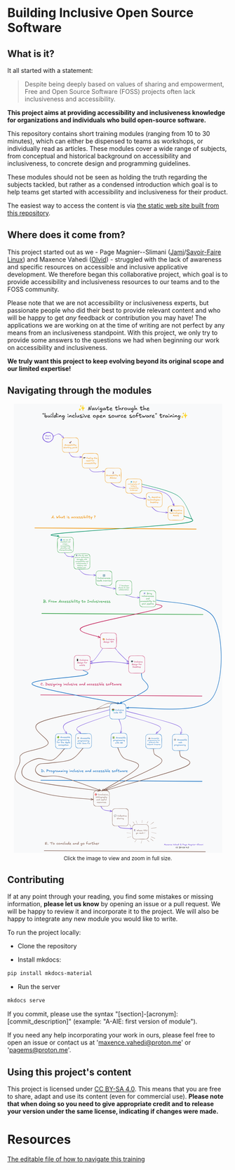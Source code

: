 # Building Inclusive Open Source Software

## What is it?

It all started with a statement:

> Despite being deeply based on values of sharing and empowerment, Free and Open Source Software (FOSS) projects often lack inclusiveness and accessibility.

**This project aims at providing accessibility and inclusiveness knowledge for organizations and individuals who build open-source software.**

This repository contains short training modules (ranging from 10 to 30 minutes), which can either be dispensed to teams as workshops, or individually read as articles. These modules cover a wide range of subjects, from conceptual and historical background on accessibility and inclusiveness, to concrete design and programming guidelines.

These modules should not be seen as holding the truth regarding the subjects tackled, but rather as a condensed introduction which goal is to help teams get started with accessibility and inclusiveness for their product.

The easiest way to access the content is via [the static web site built from this repository](https://page-and-maxence.github.io/building-inclusive-open-source-software/).

## Where does it come from?

This project started out as we - Page Magnier--Slimani ([Jami](https://jami.net/)/[Savoir-Faire Linux](https://savoirfairelinux.com)) and Maxence Vahedi ([Olvid](https://olvid.io)) - struggled with the lack of awareness and specific resources on accessible and inclusive applicative development. We therefore began this collaborative project, which goal is to provide accessibility and inclusiveness resources to our teams and to the FOSS community.

Please note that we are not accessibility or inclusiveness experts, but passionate people who did their best to provide relevant content and who will be happy to get *any* feedback or contribution you may have! The applications we are working on at the time of writing are not perfect by any means from an inclusiveness standpoint. With this project, we only try to provide some answers to the questions we had when beginning our work on accessibility and inclusiveness.

**We truly want this project to keep evolving beyond its original scope and our limited expertise!**

## Navigating through the modules

<div style="text-align: center;">
    <a href="resources/navigateThroughTheTrainingV2.png" target="_blank" style="display: inline-block;">
        <img src="resources/navigateThroughTheTrainingV2.png" alt="A navigation schematic. The first section is made to be navigated in a linear way except the platform specific assistive technologies that can be skipped. The second section is linear. The third section expects you to go through the base Inclusive Design module and then to the platform you are working on. You can skip this section if you are not a designer. As for the design section, the design platform has a base module and specific ones for different frameworks. The last conclusion section is linear." style="max-width: 100%; height: auto; cursor: zoom-in;" />
    </a>
    <br>
    <small>Click the image to view and zoom in full size.</small>
</div>

## Contributing

If at any point through your reading, you find some mistakes or missing information, **please let us know** by opening an issue or a pull request. We will be happy to review it and incorporate it to the project. We will also be happy to integrate any new module you would like to write.

To run the project locally:

- Clone the repository

-  Install mkdocs:
```bash
pip install mkdocs-material
```

- Run the server

```bash
mkdocs serve
```

If you commit, please use the syntax "[section]-[acronym]: [commit_description]" (example: "A-AIE: first version of module").

If you need any help incorporating your work in ours, please feel free to open an issue or contact us at 'maxence.vahedi@proton.me' or 'pagems@proton.me'.

## Using this project's content

This project is licensed under [CC BY-SA 4.0](https://creativecommons.org/licenses/by-sa/4.0/). This means that you are free to share, adapt and use its content (even for commercial use). **Please note that when doing so you need to give appropriate credit and to release your version under the same license, indicating if changes were made.**

# Resources
[The editable file of how to navigate this training](resources/navigateThroughTheTrainingV2.crswap)
